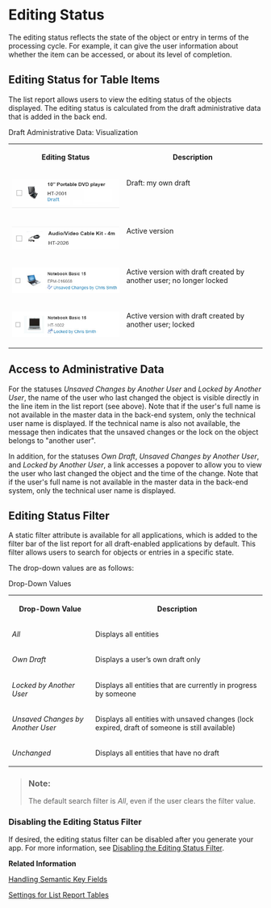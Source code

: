 <!-- loio668ea184f58c4378a5394f54b4ae205d -->

# Editing Status

The editing status reflects the state of the object or entry in terms of the processing cycle. For example, it can give the user information about whether the item can be accessed, or about its level of completion.



<a name="loio668ea184f58c4378a5394f54b4ae205d__section_z1y_vrp_llb"/>

## Editing Status for Table Items

The list report allows users to view the editing status of the objects displayed. The editing status is calculated from the draft administrative data that is added in the back end.

<a name="loio668ea184f58c4378a5394f54b4ae205d__table_rly_r5p_llb"/>Draft Administrative Data: Visualization


<table>
<tr>
<th valign="top">

Editing Status



</th>
<th valign="top">

Description



</th>
</tr>
<tr>
<td valign="top">

 ![](images/ListReport_Edit_Draft_4e387a1.png) 



</td>
<td valign="top">

Draft: my own draft



</td>
</tr>
<tr>
<td valign="top">

 ![](images/ListReport_Edit_Active_3bbd126.png) 



</td>
<td valign="top">

Active version



</td>
</tr>
<tr>
<td valign="top">

 ![](images/ListReport_Edit_Unsaved_8916c63.jpg) 



</td>
<td valign="top">

Active version with draft created by another user; no longer locked



</td>
</tr>
<tr>
<td valign="top">

 ![](images/ListReport_Edit_Locked_bfd9208.jpg) 



</td>
<td valign="top">

Active version with draft created by another user; locked



</td>
</tr>
</table>



<a name="loio668ea184f58c4378a5394f54b4ae205d__section_gzh_lht_ymb"/>

## Access to Administrative Data

For the statuses *Unsaved Changes by Another User* and *Locked by Another User*, the name of the user who last changed the object is visible directly in the line item in the list report \(see above\). Note that if the user's full name is not available in the master data in the back-end system, only the technical user name is displayed. If the technical name is also not available, the message then indicates that the unsaved changes or the lock on the object belongs to "another user".

In addition, for the statuses *Own Draft*, *Unsaved Changes by Another User*, and *Locked by Another User*, a link accesses a popover to allow you to view the user who last changed the object and the time of the change. Note that if the user's full name is not available in the master data in the back-end system, only the technical user name is displayed.



<a name="loio668ea184f58c4378a5394f54b4ae205d__section_tgf_4ht_ymb"/>

## Editing Status Filter

A static filter attribute is available for all applications, which is added to the filter bar of the list report for all draft-enabled applications by default. This filter allows users to search for objects or entries in a specific state.

The drop-down values are as follows:

<a name="loio668ea184f58c4378a5394f54b4ae205d__table_z3m_x5p_llb"/>Drop-Down Values


<table>
<tr>
<th valign="top">

Drop-Down Value



</th>
<th valign="top">

Description



</th>
</tr>
<tr>
<td valign="top">

 *All* 



</td>
<td valign="top">

Displays all entities



</td>
</tr>
<tr>
<td valign="top">

 *Own Draft* 



</td>
<td valign="top">

Displays a user’s own draft only



</td>
</tr>
<tr>
<td valign="top">

 *Locked by Another User* 



</td>
<td valign="top">

Displays all entities that are currently in progress by someone



</td>
</tr>
<tr>
<td valign="top">

 *Unsaved Changes by Another User* 



</td>
<td valign="top">

Displays all entities with unsaved changes \(lock expired, draft of someone is still available\)



</td>
</tr>
<tr>
<td valign="top">

 *Unchanged* 



</td>
<td valign="top">

Displays all entities that have no draft



</td>
</tr>
</table>

> ### Note:  
> The default search filter is *All*, even if the user clears the filter value.



### Disabling the Editing Status Filter

If desired, the editing status filter can be disabled after you generate your app. For more information, see [Disabling the Editing Status Filter](disabling-the-editing-status-filter-8eb695a.md).

**Related Information**  


[Handling Semantic Key Fields](handling-semantic-key-fields-aa2793c.md "Semantic key fields in tables are displayed with a special logic.")

[Settings for List Report Tables](settings-for-list-report-tables-4c2d17a.md "You can set up various aspects of the list report table through annotations and in the manifest.json file.")

